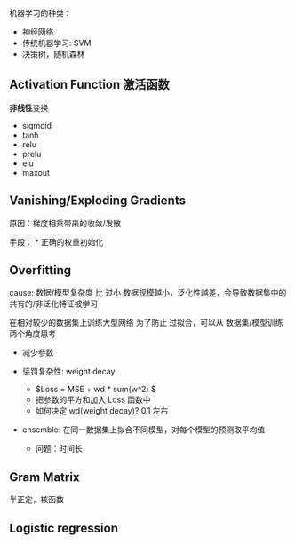 机器学习的种类： 
* 神经网络
* 传统机器学习: SVM
* 决策树，随机森林


## Activation Function 激活函数
**非线性**变换
* sigmoid
* tanh
* relu
* prelu
* elu
* maxout


## Vanishing/Exploding  Gradients
原因：梯度相乘带来的收敛/发散

手段：
	* 正确的权重初始化




## Overfitting

cause: 数据/模型复杂度 比 过小
数据规模越小，泛化性越差，会导致数据集中的共有的/非泛化特征被学习

在相对较少的数据集上训练大型网络
为了防止 过拟合，可以从 数据集/模型训练两个角度思考


* 减少参数
* 惩罚复杂性: weight decay
	* $Loss = MSE + wd * sum(w^2) $
	* 把参数的平方和加入 Loss 函数中
	* 如何决定 wd(weight decay)?  0.1 左右

* ensemble: 在同一数据集上拟合不同模型，对每个模型的预测取平均值
	* 问题：时间长



 

## Gram Matrix
半正定，核函数



## Logistic regression







